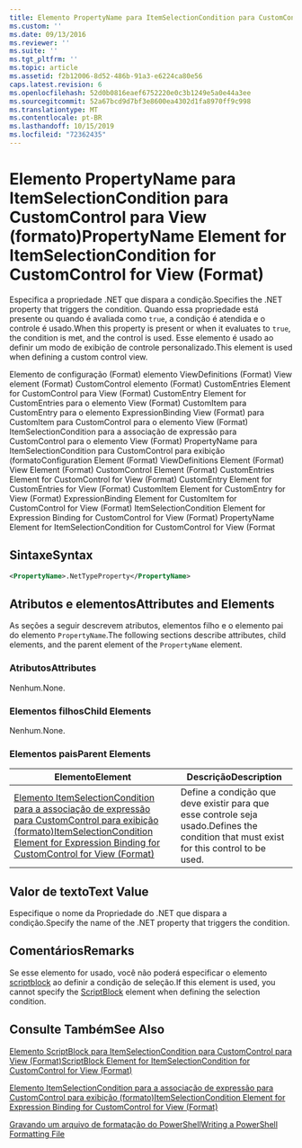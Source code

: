 ```yaml
---
title: Elemento PropertyName para ItemSelectionCondition para CustomControl para exibição (formato) | Microsoft Docs
ms.custom: ''
ms.date: 09/13/2016
ms.reviewer: ''
ms.suite: ''
ms.tgt_pltfrm: ''
ms.topic: article
ms.assetid: f2b12006-8d52-486b-91a3-e6224ca80e56
caps.latest.revision: 6
ms.openlocfilehash: 52d0b0816eaef6752220e0c3b1249e5a0e44a3ee
ms.sourcegitcommit: 52a67bcd9d7bf3e8600ea4302d1fa8970ff9c998
ms.translationtype: MT
ms.contentlocale: pt-BR
ms.lasthandoff: 10/15/2019
ms.locfileid: "72362435"
---
```

# <a name="propertyname-element-for-itemselectioncondition-for-customcontrol-for-view-format"></a><span data-ttu-id="8c479-102">Elemento PropertyName para ItemSelectionCondition para CustomControl para View (formato)</span><span class="sxs-lookup"><span data-stu-id="8c479-102">PropertyName Element for ItemSelectionCondition for CustomControl for View (Format)</span></span>

<span data-ttu-id="8c479-103">Especifica a propriedade .NET que dispara a condição.</span><span class="sxs-lookup"><span data-stu-id="8c479-103">Specifies the .NET property that triggers the condition.</span></span> <span data-ttu-id="8c479-104">Quando essa propriedade está presente ou quando é avaliada como `true`, a condição é atendida e o controle é usado.</span><span class="sxs-lookup"><span data-stu-id="8c479-104">When this property is present or when it evaluates to `true`, the condition is met, and the control is used.</span></span> <span data-ttu-id="8c479-105">Esse elemento é usado ao definir um modo de exibição de controle personalizado.</span><span class="sxs-lookup"><span data-stu-id="8c479-105">This element is used when defining a custom control view.</span></span>

<span data-ttu-id="8c479-106">Elemento de configuração (Format) elemento ViewDefinitions (Format) View element (Format) CustomControl elemento (Format) CustomEntries Element for CustomControl para View (Format) CustomEntry Element for CustomEntries para o elemento View (Format) CustomItem para CustomEntry para o elemento ExpressionBinding View (Format) para CustomItem para CustomControl para o elemento View (Format) ItemSelectionCondition para a associação de expressão para CustomControl para o elemento View (Format) PropertyName para ItemSelectionCondition para CustomControl para exibição (formato</span><span class="sxs-lookup"><span data-stu-id="8c479-106">Configuration Element (Format) ViewDefinitions Element (Format) View Element (Format) CustomControl Element (Format) CustomEntries Element for CustomControl for View (Format) CustomEntry Element for CustomEntries for View (Format) CustomItem Element for CustomEntry for View (Format) ExpressionBinding Element for CustomItem for CustomControl for View (Format) ItemSelectionCondition Element for Expression Binding for CustomControl for View (Format) PropertyName Element for ItemSelectionCondition for CustomControl for View (Format</span></span>

## <a name="syntax"></a><span data-ttu-id="8c479-107">Sintaxe</span><span class="sxs-lookup"><span data-stu-id="8c479-107">Syntax</span></span>

```xml
<PropertyName>.NetTypeProperty</PropertyName>
```

## <a name="attributes-and-elements"></a><span data-ttu-id="8c479-108">Atributos e elementos</span><span class="sxs-lookup"><span data-stu-id="8c479-108">Attributes and Elements</span></span>

<span data-ttu-id="8c479-109">As seções a seguir descrevem atributos, elementos filho e o elemento pai do elemento `PropertyName`.</span><span class="sxs-lookup"><span data-stu-id="8c479-109">The following sections describe attributes, child elements, and the parent element of the `PropertyName` element.</span></span>

### <a name="attributes"></a><span data-ttu-id="8c479-110">Atributos</span><span class="sxs-lookup"><span data-stu-id="8c479-110">Attributes</span></span>

<span data-ttu-id="8c479-111">Nenhum.</span><span class="sxs-lookup"><span data-stu-id="8c479-111">None.</span></span>

### <a name="child-elements"></a><span data-ttu-id="8c479-112">Elementos filhos</span><span class="sxs-lookup"><span data-stu-id="8c479-112">Child Elements</span></span>

<span data-ttu-id="8c479-113">Nenhum.</span><span class="sxs-lookup"><span data-stu-id="8c479-113">None.</span></span>

### <a name="parent-elements"></a><span data-ttu-id="8c479-114">Elementos pais</span><span class="sxs-lookup"><span data-stu-id="8c479-114">Parent Elements</span></span>

|<span data-ttu-id="8c479-115">Elemento</span><span class="sxs-lookup"><span data-stu-id="8c479-115">Element</span></span>|<span data-ttu-id="8c479-116">Descrição</span><span class="sxs-lookup"><span data-stu-id="8c479-116">Description</span></span>|
|-------------|-----------------|
|[<span data-ttu-id="8c479-117">Elemento ItemSelectionCondition para a associação de expressão para CustomControl para exibição (formato)</span><span class="sxs-lookup"><span data-stu-id="8c479-117">ItemSelectionCondition Element for Expression Binding for CustomControl for View (Format)</span></span>](./itemselectioncondition-element-for-expressionbinding-for-customcontrol-format.md)|<span data-ttu-id="8c479-118">Define a condição que deve existir para que esse controle seja usado.</span><span class="sxs-lookup"><span data-stu-id="8c479-118">Defines the condition that must exist for this control to be used.</span></span>|

## <a name="text-value"></a><span data-ttu-id="8c479-119">Valor de texto</span><span class="sxs-lookup"><span data-stu-id="8c479-119">Text Value</span></span>

<span data-ttu-id="8c479-120">Especifique o nome da Propriedade do .NET que dispara a condição.</span><span class="sxs-lookup"><span data-stu-id="8c479-120">Specify the name of the .NET property that triggers the condition.</span></span>

## <a name="remarks"></a><span data-ttu-id="8c479-121">Comentários</span><span class="sxs-lookup"><span data-stu-id="8c479-121">Remarks</span></span>

<span data-ttu-id="8c479-122">Se esse elemento for usado, você não poderá especificar o elemento [scriptblock](./scriptblock-element-for-itemselectioncondition-for-customcontrol-for-view-format.md) ao definir a condição de seleção.</span><span class="sxs-lookup"><span data-stu-id="8c479-122">If this element is used, you cannot specify the [ScriptBlock](./scriptblock-element-for-itemselectioncondition-for-customcontrol-for-view-format.md) element when defining the selection condition.</span></span>

## <a name="see-also"></a><span data-ttu-id="8c479-123">Consulte Também</span><span class="sxs-lookup"><span data-stu-id="8c479-123">See Also</span></span>

[<span data-ttu-id="8c479-124">Elemento ScriptBlock para ItemSelectionCondition para CustomControl para View (Format)</span><span class="sxs-lookup"><span data-stu-id="8c479-124">ScriptBlock Element for ItemSelectionCondition for CustomControl for View (Format)</span></span>](./scriptblock-element-for-itemselectioncondition-for-customcontrol-for-view-format.md)

[<span data-ttu-id="8c479-125">Elemento ItemSelectionCondition para a associação de expressão para CustomControl para exibição (formato)</span><span class="sxs-lookup"><span data-stu-id="8c479-125">ItemSelectionCondition Element for Expression Binding for CustomControl for View (Format)</span></span>](./itemselectioncondition-element-for-expressionbinding-for-customcontrol-format.md)

[<span data-ttu-id="8c479-126">Gravando um arquivo de formatação do PowerShell</span><span class="sxs-lookup"><span data-stu-id="8c479-126">Writing a PowerShell Formatting File</span></span>](./writing-a-powershell-formatting-file.md)

